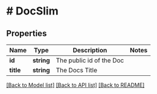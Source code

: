 # # DocSlim

## Properties

Name | Type | Description | Notes
------------ | ------------- | ------------- | -------------
**id** | **string** | The public id of the Doc |
**title** | **string** | The Docs Title |

[[Back to Model list]](../../README.md#models) [[Back to API list]](../../README.md#endpoints) [[Back to README]](../../README.md)
